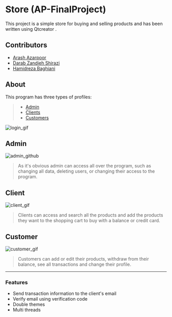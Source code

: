 # Store (AP-FinalProject)

This project is a simple store for buying and selling products and has been written using Qtcreator .

## Contributors

- [Arash Azarpoor](https://github.com/Arash-Azarpoor)
- [Darab Zandieh Shirazi](https://github.com/darabzsh)
- [Hamidreza Baghiani](https://github.com/HRBag)

## About

This program has three types of profiles:

> - [Admin](#Admin)
> - [Clients](#Client)
> - [Customers](#Customer)

![login_gif](https://user-images.githubusercontent.com/93267772/177192093-2adef49e-d346-466f-98fa-32335535335f.gif)

## Admin

![admin_github](https://user-images.githubusercontent.com/93267772/177303465-af0c3037-27e1-4865-bf93-97c32336dcb1.gif)

> As it's obvious admin can access all over the program, such as changing all data, deleting users, or changing their access to the program.

## Client

![client_gif](https://user-images.githubusercontent.com/93267772/177485102-c167b429-11e8-4613-8549-3a0edc0d0c71.gif)

> Clients can access and search all the products and add the products they want to the shopping cart to buy with a balance or credit card.

## Customer

![customer_gif](https://user-images.githubusercontent.com/93267772/177503453-3ddc8689-3179-46a2-a079-8c8de5ee19d8.gif)

> Customers can add or edit their products, withdraw from their balance, see all transactions and change their profile.

---

### Features

- Send transaction information to the client's email
- Verify email using verification code
- Double themes
- Multi threads
